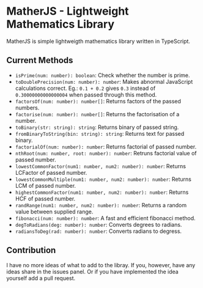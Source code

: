 # MatherJS - Lightweight Mathematics Library

MatherJS is simple lightweigth mathematics library written in TypeScript.

## Current Methods

+ `isPrime(num: number): boolean`: Check whether the number is prime.
+ `toDoublePrecision(num: number): number`: Makes abnormal JavaScript calculations correct. Eg.: `0.1 + 0.2` gives `0.3` instead of `0.30000000000000004` when passed through this method.
+ `factorsOf(num: number): number[]`: Returns factors of the passed numbers.
+ `factorise(num: number): number[]`: Returns the factorisation of a number.
+ `toBinary(str: string): string`: Returns binary of passed string.
+ `fromBinaryToString(bin: string): string`: Returns text for passed binary.
+ `factorialOf(num: number): number`: Returns factorial of passed number.
+ `nthRoot(num: number, root: number): number`: Retruns factorial value of passed number.
+ `lowestCommonFactor(num1: number, num2: number): number`: Returns LCFactor of passed number.
+ `lowestCommonMultiple(num1: number, num2: number): number`: Returns LCM of passed number.
+ `highestCommonFactor(num1: number, num2: number): number`: Returns HCF of passed number.
+ `randRange(num1: number, num2: number): number`: Returns a random value between supplied range.
+ `fibonacci(num: number): number`: A fast and efficient fibonacci method.
+ `degToRadians(deg: number): number`: Converts degrees to radians.
+ `radiansToDeg(rad: number): number`: Converts radians to degress.

## Contribution

I have no more ideas of what to add to the libray. If you, however, have any ideas share in the issues panel. Or if you have implemented the idea yourself add a pull request.
